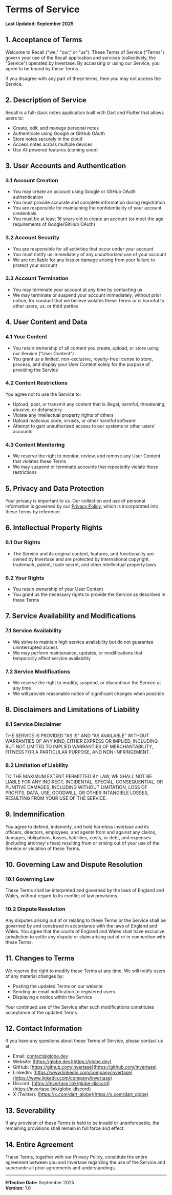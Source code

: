# Terms of Service

**Last Updated: September 2025**

## 1. Acceptance of Terms

Welcome to Recall ("we," "our," or "us"). These Terms of Service ("Terms") govern your use of the Recall application and services (collectively, the "Service") operated by Invertase. By accessing or using our Service, you agree to be bound by these Terms.

If you disagree with any part of these terms, then you may not access the Service.

## 2. Description of Service

Recall is a full-stack notes application built with Dart and Flutter that allows users to:

- Create, edit, and manage personal notes
- Authenticate using Google or GitHub OAuth
- Store notes securely in the cloud
- Access notes across multiple devices
- Use AI-powered features (coming soon)

## 3. User Accounts and Authentication

### 3.1 Account Creation
- You may create an account using Google or GitHub OAuth authentication
- You must provide accurate and complete information during registration
- You are responsible for maintaining the confidentiality of your account credentials
- You must be at least 16 years old to create an account (or meet the age requirements of Google/GitHub OAuth)

### 3.2 Account Security
- You are responsible for all activities that occur under your account
- You must notify us immediately of any unauthorized use of your account
- We are not liable for any loss or damage arising from your failure to protect your account

### 3.3 Account Termination
- You may terminate your account at any time by contacting us
- We may terminate or suspend your account immediately, without prior notice, for conduct that we believe violates these Terms or is harmful to other users, us, or third parties

## 4. User Content and Data

### 4.1 Your Content
- You retain ownership of all content you create, upload, or store using our Service ("User Content")
- You grant us a limited, non-exclusive, royalty-free license to store, process, and display your User Content solely for the purpose of providing the Service

### 4.2 Content Restrictions
You agree not to use the Service to:
- Upload, post, or transmit any content that is illegal, harmful, threatening, abusive, or defamatory
- Violate any intellectual property rights of others
- Upload malicious code, viruses, or other harmful software
- Attempt to gain unauthorized access to our systems or other users' accounts

### 4.3 Content Monitoring
- We reserve the right to monitor, review, and remove any User Content that violates these Terms
- We may suspend or terminate accounts that repeatedly violate these restrictions

## 5. Privacy and Data Protection

Your privacy is important to us. Our collection and use of personal information is governed by our [Privacy Policy](PRIVACY_POLICY.md), which is incorporated into these Terms by reference.

## 6. Intellectual Property Rights

### 6.1 Our Rights
- The Service and its original content, features, and functionality are owned by Invertase and are protected by international copyright, trademark, patent, trade secret, and other intellectual property laws

### 6.2 Your Rights
- You retain ownership of your User Content
- You grant us the necessary rights to provide the Service as described in these Terms

## 7. Service Availability and Modifications

### 7.1 Service Availability
- We strive to maintain high service availability but do not guarantee uninterrupted access
- We may perform maintenance, updates, or modifications that temporarily affect service availability

### 7.2 Service Modifications
- We reserve the right to modify, suspend, or discontinue the Service at any time
- We will provide reasonable notice of significant changes when possible

## 8. Disclaimers and Limitations of Liability

### 8.1 Service Disclaimer
THE SERVICE IS PROVIDED "AS IS" AND "AS AVAILABLE" WITHOUT WARRANTIES OF ANY KIND, EITHER EXPRESS OR IMPLIED, INCLUDING BUT NOT LIMITED TO IMPLIED WARRANTIES OF MERCHANTABILITY, FITNESS FOR A PARTICULAR PURPOSE, AND NON-INFRINGEMENT.

### 8.2 Limitation of Liability
TO THE MAXIMUM EXTENT PERMITTED BY LAW, WE SHALL NOT BE LIABLE FOR ANY INDIRECT, INCIDENTAL, SPECIAL, CONSEQUENTIAL, OR PUNITIVE DAMAGES, INCLUDING WITHOUT LIMITATION, LOSS OF PROFITS, DATA, USE, GOODWILL, OR OTHER INTANGIBLE LOSSES, RESULTING FROM YOUR USE OF THE SERVICE.

## 9. Indemnification

You agree to defend, indemnify, and hold harmless Invertase and its officers, directors, employees, and agents from and against any claims, damages, obligations, losses, liabilities, costs, or debt, and expenses (including attorney's fees) resulting from or arising out of your use of the Service or violation of these Terms.

## 10. Governing Law and Dispute Resolution

### 10.1 Governing Law
These Terms shall be interpreted and governed by the laws of England and Wales, without regard to its conflict of law provisions.

### 10.2 Dispute Resolution
Any disputes arising out of or relating to these Terms or the Service shall be governed by and construed in accordance with the laws of England and Wales. You agree that the courts of England and Wales shall have exclusive jurisdiction to settle any dispute or claim arising out of or in connection with these Terms.

## 11. Changes to Terms

We reserve the right to modify these Terms at any time. We will notify users of any material changes by:
- Posting the updated Terms on our website
- Sending an email notification to registered users
- Displaying a notice within the Service

Your continued use of the Service after such modifications constitutes acceptance of the updated Terms.

## 12. Contact Information

If you have any questions about these Terms of Service, please contact us at:

- Email: [contact@globe.dev](mailto:contact@globe.dev)
- Website: [https://globe.dev](https://globe.dev)
- GitHub: [https://github.com/invertase](https://github.com/invertase)
- LinkedIn: [https://www.linkedin.com/company/invertase](https://www.linkedin.com/company/invertase)
- Discord: [https://invertase.link/globe-discord](https://invertase.link/globe-discord)
- X (Twitter): [https://x.com/dart_globe](https://x.com/dart_globe)

## 13. Severability

If any provision of these Terms is held to be invalid or unenforceable, the remaining provisions shall remain in full force and effect.

## 14. Entire Agreement

These Terms, together with our Privacy Policy, constitute the entire agreement between you and Invertase regarding the use of the Service and supersede all prior agreements and understandings.

---

**Effective Date:** September 2025  
**Version:** 1.0

